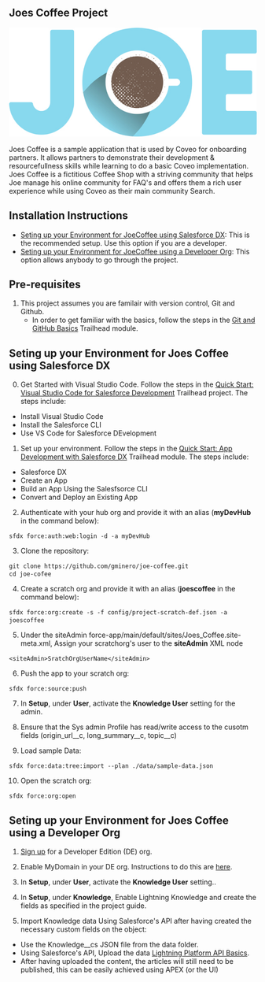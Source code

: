 ## Joes Coffee Project

![JoeCoffeeLogo](JoesLogo.png)

Joes Coffee is a sample application that is used by Coveo for onboarding partners. It allows partners to demonstrate their development & resourcefullness skills while learning to do a basic Coveo implementation. Joes Coffee is a fictitious Coffee Shop with a striving community that helps Joe manage his online community for FAQ's and offers them a rich user experience while using Coveo as their main community Search.


## Installation Instructions

-   [Seting up your Environment for JoeCoffee using Salesforce DX](#setting-up-JoeCoffee-using-salesforce-dx): This is the recommended setup. Use this option if you are a developer.
-   [Seting up your Environment for JoeCoffee using a Developer Org](#setting-up-JoeCoffee-using-a-developer-org): This option allows anybody to go through the project.

## Pre-requisites
1. This project assumes you are familair with version control, Git and Github.
    -   In order to get familiar with the basics, follow the steps in the [Git and GitHub Basics](https://trailhead.salesforce.com/en/content/learn/modules/git-and-git-hub-basics) Trailhead module.

## Seting up your Environment for Joes Coffee using Salesforce DX

0. Get Started with Visual Studio Code. Follow the steps in the [Quick Start: Visual Studio Code for Salesforce Development](https://trailhead.salesforce.com/content/learn/projects/quickstart-vscode-salesforce) Trailhead project. The steps include:

-  Install Visual Studio Code
-  Install the Salesforce CLI
-  Use VS Code for Salesforce DEvelopment  

1. Set up your environment. Follow the steps in the [Quick Start: App Development with Salesforce DX](https://trailhead.salesforce.com/en/content/learn/modules/sfdx_app_dev) Trailhead module. The steps include:

-   Salesforce DX
-   Create an App
-   Build an App Using the Salesfsorce CLI
-   Convert and Deploy an Existing App

2. Authenticate with your hub org and provide it with an alias (**myDevHub** in the command below):

```
sfdx force:auth:web:login -d -a myDevHub
```

3. Clone the repository:

```
git clone https://github.com/gminero/joe-coffee.git
cd joe-cofee
```

4. Create a scratch org and provide it with an alias (**joescoffee** in the command below):

```
sfdx force:org:create -s -f config/project-scratch-def.json -a joescoffee
```

5. Under the siteAdmin force-app/main/default/sites/Joes_Coffee.site-meta.xml, Assign your scratchorg's user to the **siteAdmin** XML node 

```
<siteAdmin>SratchOrgUserName</siteAdmin>
```

6. Push the app to your scratch org:

```
sfdx force:source:push
```

7. In **Setup**, under **User**, activate the **Knowledge User** setting for the admin.

8. Ensure that the Sys admin Profile has read/write access to the cusotm fields (origin_url__c, long_summary__c, topic__c)

9. Load sample Data:

```
sfdx force:data:tree:import --plan ./data/sample-data.json
```

10. Open the scratch org:

```
sfdx force:org:open
```


## Seting up your Environment for Joes Coffee using a Developer Org

1. [Sign up](https://developer.salesforce.com/signup) for a Developer Edition (DE) org.

2. Enable MyDomain in your DE org. Instructions to do this are [here](https://trailhead.salesforce.com/modules/identity_login/units/identity_login_my_domain).

3. In **Setup**, under **User**, activate the **Knowledge User** setting..

4. In **Setup**, under **Knowledge**, Enable Lightning Knowledge and create the fields as specified in the project guide.

5. Import Knowledge data Using Salesforce's API after having created the necessary custom fields on the object:

-   Use the Knowledge__cs JSON file from the data folder. 
-   Using Salesforce's API, Upload the data [Lightning Platform API Basics](https://trailhead.salesforce.com/en/content/learn/modules/api_basics).
-   After having uploaded the content, the articles will still need to be published, this can be easily achieved using APEX (or the UI)